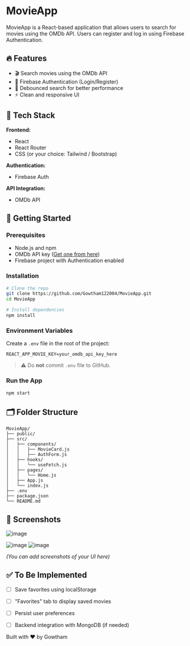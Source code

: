 # MovieApp

MovieApp is a React-based application that allows users to search for movies using the OMDb API. Users can register and log in using Firebase Authentication.

## 🔥 Features

* 🎬 Search movies using the OMDb API
* 🔐 Firebase Authentication (Login/Register)
* 🧪 Debounced search for better performance
* ⚡ Clean and responsive UI

## 🧠 Tech Stack

**Frontend:**

* React
* React Router
* CSS (or your choice: Tailwind / Bootstrap)

**Authentication:**

* Firebase Auth

**API Integration:**

* OMDb API

## 🚀 Getting Started

### Prerequisites

* Node.js and npm
* OMDb API key ([Get one from here](http://www.omdbapi.com/apikey.aspx))
* Firebase project with Authentication enabled

### Installation

```bash
# Clone the repo
git clone https://github.com/Gowtham122004/MovieApp.git
cd MovieApp

# Install dependencies
npm install
```

### Environment Variables

Create a `.env` file in the root of the project:

```
REACT_APP_MOVIE_KEY=your_omdb_api_key_here
```

> ⚠️ Do **not** commit `.env` file to GitHub.

### Run the App

```bash
npm start
```

## 🗂 Folder Structure

```
MovieApp/
├── public/
├── src/
│   ├── components/
│   │   ├── MovieCard.js
│   │   ├── AuthForm.js
│   ├── hooks/
│   │   └── useFetch.js
│   ├── pages/
│   │   └── Home.js
│   ├── App.js
│   └── index.js
├── .env
├── package.json
└── README.md
```

## 📸 Screenshots

![image](https://github.com/user-attachments/assets/aa5d7da1-1f1d-48db-bee3-d0877353343f)

![image](https://github.com/user-attachments/assets/5a3282c0-376c-4153-887f-29f004eaf038)
![image](https://github.com/user-attachments/assets/13077670-f0f8-454a-b2b1-5fd2a730314f)


*(You can add screenshots of your UI here)*

## ✅ To Be Implemented

* [ ] Save favorites using localStorage
* [ ] "Favorites" tab to display saved movies
* [ ] Persist user preferences
* [ ] Backend integration with MongoDB (if needed)


Built with ❤️ by Gowtham
